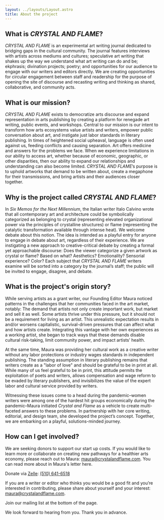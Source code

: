 ```yaml
---
layout: ../layouts/Layout.astro
title: About the project
---
```


## What is *CRYSTAL AND FLAME*?

*CRYSTAL AND FLAME* is an experimental art writing journal dedicated to bridging gaps in the cultural community. The journal features interviews with artists across mediums and cultures; speculative art writing that shakes up the way we understand what art writing can do and be; ekphrasis; divination projects; poetry; and opportunities for our audience to engage with our writers and editors directly. We are creating opportunities for circular engagement between staff and readership for the purpose of opening the site of discourse and recasting writing and thinking as shared, collaborative, and community acts.

## What is our mission?

*CRYSTAL AND FLAME* exists to democratize arts discourse and expand representation in arts publishing by creating a platform for renegade art writing, public events, and workshops. Central to our mission is our intent to transform how arts ecosystems value artists and writers, empower public conversation about art, and instigate just labor standards in literary publishing. In times of heightened social upheaval, language is often used against us, feeding conflicts and causing separation. Art offers medicine and answers for the problems we face. When we experience limitations in our ability to access art, whether because of economic, geographic, or other disparities, then our ability to expand our relationships and understanding can also become limited. *CRYSTAL AND FLAME*’s purpose is to uphold artworks that demand to be written about, create a megaphone for their transmissions, and bring artists and their audiences closer together.

## Why is the project called *CRYSTAL AND FLAME*?

In *Six Memos for the Next Millennium*, the Italian writer Italo Calvino wrote that all contemporary art and architecture could be symbolically categorized as belonging to crystal (representing elevated organizational power via the principles of crystalline structures) or flame (representing the catalytic transformation available through intense heat). We welcome debate about this notion. The idea is intended as a playful entry for anyone to engage in debate about art, regardless of their experience. We are instigating a new approach to creative-critical debate by creating a formal yet approachable discourse: Does the viewer categorize a given artwork as crystal or flame? Based on what? Aesthetics? Emotionality? Sensorial experience? Color? Each subject that *CRYSTAL AND FLAME* writers examine will be sorted into a category by the journal’s staff; the public will be invited to engage, disagree, and debate.

## What is the project's origin story?

While serving artists as a grant writer, our Founding Editor Maura noticed patterns in the challenges that her communities faced in the art market, notably: The demand that artists not only create important work, but market and sell it as well. Some artists thrive under this pressure, but it should not be a requirement for living as an artist. This unrealistic expectation results in and/or worsens capitalistic, survival-driven pressures that can affect what and how artists create. Integrating this vantage with her own experiences as a working artist, she began to track ways that these demands disable cultural risk-taking, limit community power, and impact artists’ health.

At the same time, Maura was providing her cultural work as a creative writer without any labor protections or industry wages standards in independent publishing. The standing assumption in literary publishing remains that writers create as a "labor of love" and should be grateful to be in print at all. While many of us feel grateful to be in print, this attitude permits the exploitation of poets and writers, allows compensation and wage reform to be evaded by literary publishers, and invisibilizes the value of the expert labor and cultural service provided by writers.

Witnessing these issues come to a head during the pandemic–women writers were among one of the hardest hit groups economically during the pandemic–Maura initiated *Crystal and Flame* as a vehicle to create multi-faceted answers to these problems. In partnership with her core writing, editorial, and design team, she developed the project’s concept. Together, we are embarking on a playful, solutions-minded journey.

## How can I get involved?

We are seeking donors to support our start up costs. If you would like to learn more or collaborate on creating new pathways for a healthier arts economy, please reach out to Maura: [maura@crystalandflame.com](mailto:maura@crystalandflame.com). You can read more about in Maura's letter here.

Donate via [Zelle](https://www.zellepay.com/go/zelle): [(510) 641-6518](https://www.zellepay.com/go/zelle)

If you are a writer or editor who thinks you would be a good fit and you’re interested in contributing, please share about yourself and your interest: [maura@crystalandflame.com](mailto:maura@crystalandflame.com).

Join our mailing list at the bottom of the page.

We look forward to hearing from you. Thank you in advance.

